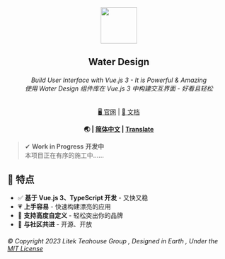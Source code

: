 <div align="center">

<img src="https://avatars.githubusercontent.com/u/114280360?s=200&v=4" height="82" width="82"/>

<h2>Water Design</h2>

<h6>Build User Interface with Vue.js 3 - It is Powerful & Amazing<br>
使用 Water Design 组件库在 Vue.js 3 中构建交互界面 - 好看且轻松</h6>

<a href="https://ds.licn.eu.org">
🖥 官网</a> | 
<a href="https://ds.licn.eu.org">
📃 文档</a>

<b>🌏 | <a href="https://github.com/litekcn/lidesign/README.md">简体中文</a> | <a href="https://github.com/xwtlt/Yuqin/">Translate</a></b>

</div>

> ✔ **Work in Progress** **开发中** <br>本项目正在有序的施工中……

## 🎊 特点

- ✅ **基于 Vue.js 3、TypeScript 开发** - 又快又稳
- 💗 **上手容易** - 快速构建漂亮的应用
- 🔨 **支持高度自定义** - 轻松突出你的品牌
- 🎯 **与社区共进** - 开源、开放

<h6>© Copyright 2023 Litek Teahouse Group , Designed in Earth , Under the <a href="https://github.com/litekcn/lidesign/LICENSE">MIT License</a></h6>




